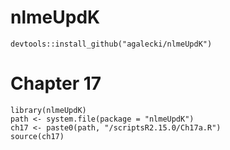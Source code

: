 # nlmeUpdK

```
devtools::install_github("agalecki/nlmeUpdK")
```

# Chapter 17

```
library(nlmeUpdK)
path <- system.file(package = "nlmeUpdK")
ch17 <- paste0(path, "/scriptsR2.15.0/Ch17a.R")
source(ch17)
```